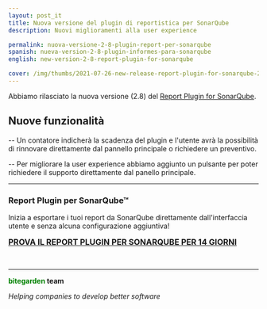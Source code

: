 ```yaml
---
layout: post_it
title: Nuova versione del plugin di reportistica per SonarQube
description: Nuovi miglioramenti alla user experience

permalink: nuova-versione-2-8-plugin-report-per-sonarqube
spanish: nueva-version-2-8-plugin-informes-para-sonarqube
english: new-version-2-8-report-plugin-for-sonarqube

cover: /img/thumbs/2021-07-26-new-release-report-plugin-for-sonarqube-2-8-thumb.png
---
```


Abbiamo rilasciato la nuova versione (2.8) del [Report Plugin for SonarQube](/es/sonarqube-report).

## Nuove funzionalità

-- Un contatore indicherà la scadenza del plugin e l'utente avrà la possibilità di rinnovare direttamente dal pannello principale o richiedere un preventivo.

-- Per migliorare la user experience abbiamo aggiunto un pulsante per poter richiedere il supporto direttamente dal panello principale.

<hr>

### Report Plugin per SonarQube&trade;

Inizia a esportare i tuoi report da SonarQube direttamente dall'interfaccia utente e senza alcuna configurazione aggiuntiva!

<a href="/it/sonarqube-report#product-block-center" class="btn btn-primary btn-call-to-action fancybox" style="font-weight:bold;font-size:16px; text-transform: uppercase;">Prova il Report Plugin per SonarQube per 14 giorni </a>
<br>

<br>


---
**<span style="color: green">bitegarden</span> team**

_Helping companies to develop better software_
